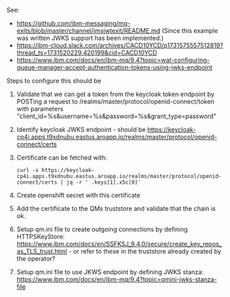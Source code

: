 See:

* https://github.com/ibm-messaging/mq-exits/blob/master/channel/jmsjwtexit/README.md (Since this example was written JWKS support has been implemented.)
* https://ibm-cloud.slack.com/archives/CACD10YCD/p1731575557512819?thread_ts=1731520229.420199&cid=CACD10YCD
* https://www.ibm.com/docs/en/ibm-mq/9.4?topic=wat-configuring-queue-manager-accept-authentication-tokens-using-jwks-endpoint


Steps to configure this should be 

1. Validate that we can get a token from the keycloak token endpoint by POSTing a request to <keycloak URL>/realms/master/protocol/openid-connect/token with parameters "client_id=%s&username=%s&password=%s&grant_type=password" 
1. Identify keycloak JWKS endpoint - should be https://keycloak-cp4i.apps.t9xdnubu.eastus.aroapp.io/realms/master/protocol/openid-connect/certs
1. Certificate can be fetched with:
    ```
    curl -s https://keycloak-cp4i.apps.t9xdnubu.eastus.aroapp.io/realms/master/protocol/openid-connect/certs | jq -r ' .keys[1].x5c[0]'
    ```

1. Create openshift secret with this certificate
1. Add the certificate to the QMs truststore and validate that the chain is ok. 
1. Setup qm.ini file to create outgoing connections by defining HTTPSKeyStore: https://www.ibm.com/docs/en/SSFKSJ_9.4.0/secure/create_key_repos_as_TLS_trust.html - or refer to these in the truststore already created by the operator?
1. Setup qm.ini file to use JKWS endpoint by defining JWKS stanza: https://www.ibm.com/docs/en/ibm-mq/9.4?topic=qmini-jwks-stanza-file
